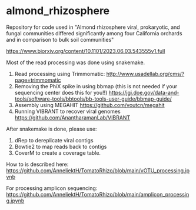 # almond_rhizosphere
Repository for code used in "Almond rhizosphere viral, prokaryotic, and fungal communities differed significantly among four California orchards and in comparison to bulk soil communities"


https://www.biorxiv.org/content/10.1101/2023.06.03.543555v1.full

Most of the read processing was done using snakemake. 
1. Read processing using Trimmomatic: http://www.usadellab.org/cms/?page=trimmomatic
2. Removing the PhiX spike in using bbmap (this is not needed if your sequencing center does this for you!!) https://jgi.doe.gov/data-and-tools/software-tools/bbtools/bb-tools-user-guide/bbmap-guide/
3. Assembly using MEGAHIT https://github.com/voutcn/megahit
4. Running VIBRANT to recover viral genomes https://github.com/AnantharamanLab/VIBRANT


After snakemake is done, please use:
1. dRep to dereplicate viral contigs
2. Bowtie2 to map reads back to contigs
3. CoverM to create a coverage table.

How to is described here: https://github.com/AnneliektH/TomatoRhizo/blob/main/vOTU_processing.ipynb

For processing amplicon sequencing: https://github.com/AnneliektH/TomatoRhizo/blob/main/amplicon_processing.ipynb

